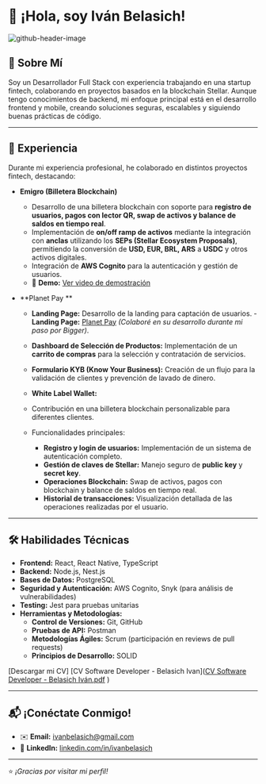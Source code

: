 # 👋 ¡Hola, soy Iván Belasich! 

![github-header-image](https://github.com/user-attachments/assets/c2b69d49-bef8-4362-b29c-a0de471f6714)



## 🌟 Sobre Mí  
Soy un Desarrollador Full Stack con experiencia trabajando en una startup fintech, colaborando en proyectos basados en la blockchain Stellar. Aunque tengo conocimientos de backend, mi enfoque principal está en el desarrollo frontend y mobile, creando soluciones seguras, escalables y siguiendo buenas prácticas de código.  

---

## 🎯 Experiencia  
Durante mi experiencia profesional, he colaborado en distintos proyectos fintech, destacando:  

- **Emigro (Billetera Blockchain)**  
   - Desarrollo de una billetera blockchain con soporte para **registro de usuarios, pagos con lector QR, swap de activos y balance de saldos en tiempo real**.  
   - Implementación de **on/off ramp de activos** mediante la integración con **anclas** utilizando los **SEPs (Stellar Ecosystem Proposals)**, permitiendo la conversión de **USD, EUR, BRL, ARS** a **USDC** y otros activos digitales.  
   - Integración de **AWS Cognito** para la autenticación y gestión de usuarios.  
   - 🎥 **Demo:** [Ver video de demostración](https://www.youtube.com/watch?v=nS8COzNxajc)  

- **Planet Pay **  
   - **Landing Page:** Desarrollo de la landing para captación de usuarios.  - **Landing Page:** [Planet Pay](https://planetpay.io) *(Colaboré en su desarrollo durante mi paso por Bigger)*.

   - **Dashboard de Selección de Productos:** Implementación de un **carrito de compras** para la selección y contratación de servicios.  
   - **Formulario KYB (Know Your Business):** Creación de un flujo para la validación de clientes y prevención de lavado de dinero.  
  - **White Label Wallet:**  
   - Contribución en una billetera blockchain personalizable para diferentes clientes.  
   - Funcionalidades principales:  
      - **Registro y login de usuarios:** Implementación de un sistema de autenticación completo.  
      - **Gestión de claves de Stellar:** Manejo seguro de **public key** y **secret key**.  
      - **Operaciones Blockchain:** Swap de activos, pagos con blockchain y balance de saldos en tiempo real.  
      - **Historial de transacciones:** Visualización detallada de las operaciones realizadas por el usuario.  


---

## 🛠️ Habilidades Técnicas  
- **Frontend:** React, React Native, TypeScript  
- **Backend:** Node.js, Nest.js  
- **Bases de Datos:** PostgreSQL  
- **Seguridad y Autenticación:** AWS Cognito, Snyk (para análisis de vulnerabilidades)  
- **Testing:** Jest para pruebas unitarias  
- **Herramientas y Metodologías:**  
   - **Control de Versiones:** Git, GitHub  
   - **Pruebas de API:** Postman  
   - **Metodologías Ágiles:** Scrum (participación en reviews de pull requests)  
   - **Principios de Desarrollo:** SOLID  

[Descargar mi CV] [CV Software Developer - Belasich Ivan]([CV Software Developer - Belasich Iván.pdf](https://github.com/user-attachments/files/19153695/CV.Software.Developer.-.Belasich.Ivan.pdf)
)

---

## 📬 ¡Conéctate Conmigo!  
- ✉️ **Email:** [ivanbelasich@gmail.com](mailto:ivanbelasich@gmail.com)  
- 💼 **LinkedIn:** [linkedin.com/in/ivanbelasich](https://linkedin.com/in/ivanbelasich)  

---

⭐️ *¡Gracias por visitar mi perfil!*  

